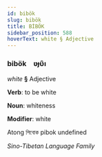 ```yaml
---
id: bibök
slug: bibök
title: BİBÖK
sidebar_position: 588
hoverText: white § Adjective
---
```


### bibök&emsp;<span kind="abugida">ʋɟʋ̑ı</span>

*white* **§** Adjective

**Verb**: to be white

**Noun**: whiteness

**Modifier**: white

Atong পিবোক pibok undefined

*Sino-Tibetan Language Family*